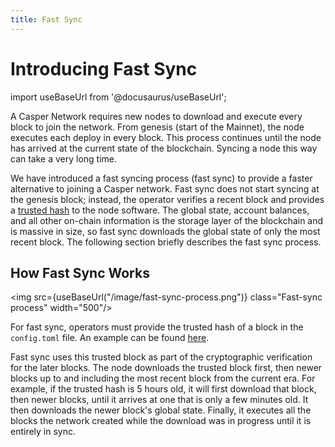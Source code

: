 ```yaml
---
title: Fast Sync
---
```


# Introducing Fast Sync

import useBaseUrl from '@docusaurus/useBaseUrl';

A Casper Network requires new nodes to download and execute every block to join the network. From genesis (start of the Mainnet), the node executes each deploy in every block. This process continues until the node has arrived at the current state of the blockchain. Syncing a node this way can take a very long time.

We have introduced a fast syncing process (fast sync) to provide a faster alternative to joining a Casper network. Fast sync does not start syncing at the genesis block; instead, the operator verifies a recent block and provides a [trusted hash](../setup/basic-node-configuration.md#trusted-hash-for-synchronizing) to the node software. The global state, account balances, and all other on-chain information is the storage layer of the blockchain and is massive in size, so fast sync downloads the global state of only the most recent block. The following section briefly describes the fast sync process.

## How Fast Sync Works

<img src={useBaseUrl("/image/fast-sync-process.png")} class="Fast-sync process" width="500"/>

For fast sync, operators must provide the trusted hash of a block in the `config.toml` file. An example can be found [here](https://github.com/casper-network/casper-node/blob/f7d8228de3cb56a3fe705f5a787d3dbf03ff7998/resources/production/config-example.toml#L7).

Fast sync uses this trusted block as part of the cryptographic verification for the later blocks. The node downloads the trusted block first, then newer blocks up to and including the most recent block from the current era. For example, if the trusted hash is 5 hours old, it will first download that block, then newer blocks, until it arrives at one that is only a few minutes old. It then downloads the newer block's global state. Finally, it executes all the blocks the network created while the download was in progress until it is entirely in sync.

